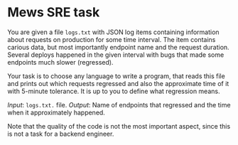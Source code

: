 # Mews SRE task

You are given a file `logs.txt` with JSON log items containing information about requests on production for some time interval. The item contains carious data, but most importantly endpoint name and the request duration. Several deploys happened in the given interval with bugs that made some endpoints much slower (regressed).

Your task is to choose any language to write a program, that reads this file and prints out which requests regressed and also the approximate time of it with 5-minute tolerance. It is up to you to define what regression means.

*Input*: `logs.txt.` file.
*Output*: Name of endpoints that regressed and the time when it approximately happened.

Note that the quality of the code is not the most important aspect, since this is not a task for a backend engineer.
